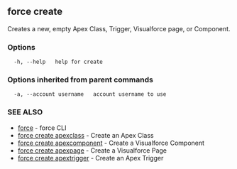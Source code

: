 ## force create

Creates a new, empty Apex Class, Trigger, Visualforce page, or Component.

### Options

```
  -h, --help   help for create
```

### Options inherited from parent commands

```
  -a, --account username   account username to use
```

### SEE ALSO

* [force](force.md)	 - force CLI
* [force create apexclass](force_create_apexclass.md)	 - Create an Apex Class
* [force create apexcomponent](force_create_apexcomponent.md)	 - Create a Visualforce Component
* [force create apexpage](force_create_apexpage.md)	 - Create a Visualforce Page
* [force create apextrigger](force_create_apextrigger.md)	 - Create an Apex Trigger


